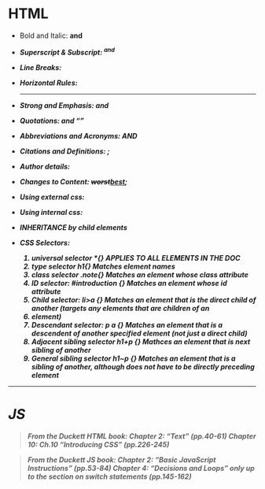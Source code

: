 # HTML

  - Bold and Italic: <b> and <i>
  - Superscript & Subscript: <sup> and <sub>
  - Line Breaks: <br/>
  - Horizontal Rules: <hr/>
  - Strong and Emphasis: <strong> and <em>
  - Quotations: <blcokquote cite=""></blockquote> and <q></q>
  - Abbreviations and Acronyms: <abbr title = ""></abbr> AND <acronym title=""></acronym>
  - Citations and Definitions: <cite></cite>; <dfn></dfn>
  - Author details: <address><a href="mailto:heidihcao@gmail.com"></a></address>
  - Changes to Content: <del>worst</del><ins>best</ins>; <s></s>
  
  - Using external css: <link href="" type="text/css" rel="stylesheet"/>
  - Using internal css: <style type="text/css"></style>
  - INHERITANCE by child elements
  - CSS Selectors: 
    1. universal selector *{} APPLIES TO ALL ELEMENTS IN THE DOC
    1. type selector h1{} Matches element names
    1. class selector .note{} Matches an element whose class attribute
    1. ID selector: #introduction {} Matches an element whose id attribute
    1. Child selector: li>a {} Matches an element that is the direct child of another (targets any <a> elements that are children of an <li> element)
    1. Descendant selector: p a {} Matches an element that is a descendent of another specified element (not just a direct child)
    1. Adjacent sibling selector h1+p {} Mathces an element that is next sibling of another
    1. General sibling selector h1~p {} Matches an element that is a sibling of another, although does not have to be directly preceding element
  
 
 <hr/>

# JS

>From the Duckett HTML book:
>Chapter 2: “Text” (pp.40-61)
>Chapter 10: Ch.10 “Introducing CSS” (pp.226-245)

>From the Duckett JS book:
>Chapter 2: “Basic JavaScript Instructions” (pp.53-84)
>Chapter 4: “Decisions and Loops” only up to the section on switch statements (pp.145-162)
